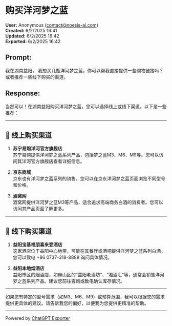 # 购买洋河梦之蓝

**User:** Anonymous (contact@noesis-ai.com)  
**Created:** 6/2/2025 16:41  
**Updated:** 6/2/2025 16:42  
**Exported:** 6/2/2025 16:42  

## Prompt:
我在湖南益阳， 我想买几瓶洋河梦之蓝，你可以帮我直接提供一些购物链接吗？或者推荐一些线下购买的渠道。

## Response:
当然可以！在湖南益阳购买洋河梦之蓝，您可以选择线上或线下渠道。以下是一些推荐：

* * *

🛒 线上购买渠道
---------

1.  **苏宁易购洋河官方旗舰店**  
    苏宁易购提供洋河梦之蓝系列产品，包括梦之蓝M3、M6、M9等。您可以访问其洋河官方旗舰店查看详细信息。
    
2.  **京东商城**  
    京东也有洋河梦之蓝系列的销售，您可以在京东洋河梦之蓝页面浏览不同型号和价格。
    
3.  **酒窝网**  
    酒窝网提供洋河梦之蓝M3等产品，适合追求高端商务白酒的消费者。您可以访问其产品页面了解更多。
    

* * *

🏬 线下购买渠道
---------

1.  **益阳宝基福朋喜来登酒店**  
    这家酒店位于益阳中心地带，可能在其餐厅或酒吧提供洋河梦之蓝系列白酒。您可以致电 +86 0737-318-8888 询问具体情况。
    
2.  **益阳本地烟酒店**  
    益阳市区的烟酒店，如赫山区的“益阳老酒坊”、“湘酒汇”等，通常会销售洋河梦之蓝系列产品。建议您前往咨询或致电确认库存情况。
    

* * *

如果您有特定的型号需求（如M3、M6、M9）或预算范围，我可以根据您的需求提供更具体的建议。请告诉我您的偏好，以便我为您提供更精准的帮助。



---
Powered by [ChatGPT Exporter](https://www.chatgptexporter.com)